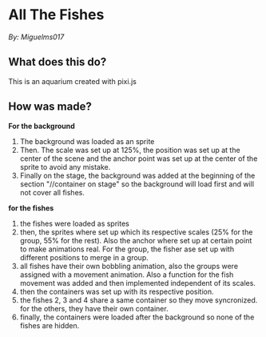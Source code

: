 # All The Fishes
*By: Miguelms017*

## What does this do?
This is an aquarium created with pixi.js 

## How was made?
**For the background**
1. The background was loaded as an sprite
2. Then. The scale was set up at 125%, the position was set up at the center of the scene and the anchor point was set up at the center of the sprite to avoid any mistake.
3. Finally on the stage, the background was added at the beginning of the section "//container on stage" so the background will load first and will not cover all fishes.

**for the fishes**

1. the fishes were loaded as sprites
2. then, the sprites where set up which its respective scales (25% for the group, 55% for the rest). Also the anchor where set up at certain point to make animations real. For the group, the fisher ase set up with different positions to merge in a group.
3. all fishes have their own bobbling animation, also the groups were assigned with a movement animation. Also a function for the fish movement was added and then implemented independent of its scales.
4. then the containers was set up with its respective position.
5. the fishes 2, 3 and 4 share a same container so they move syncronized. for the others, they have their own container.
6. finally, the containers were loaded after the background so none of the fishes are hidden.



